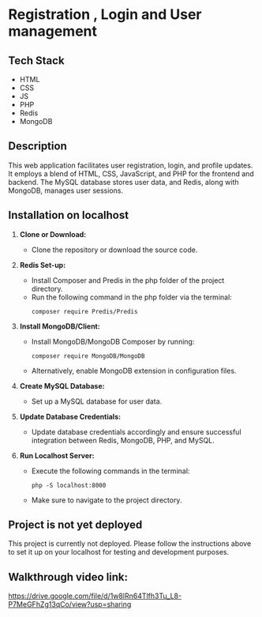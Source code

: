 # Registration , Login and User management 

## Tech Stack

* HTML
* CSS
* JS
* PHP
* Redis
* MongoDB

## Description

This web application facilitates user registration, login, and profile updates. It employs a blend of HTML, CSS, JavaScript, and PHP for the frontend and backend. The MySQL database stores user data, and Redis, along with MongoDB, manages user sessions.

## Installation on localhost

1. **Clone or Download:**
   - Clone the repository or download the source code.

2. **Redis Set-up:**
   - Install Composer and Predis in the php folder of the project directory.
   - Run the following command in the php folder via the terminal:
     ```
     composer require Predis/Predis
     ```

3. **Install MongoDB/Client:**
   - Install MongoDB/MongoDB Composer by running:
     ```
     composer require MongoDB/MongoDB
     ```
   - Alternatively, enable MongoDB extension in configuration files.

4. **Create MySQL Database:**
   - Set up a MySQL database for user data.

5. **Update Database Credentials:**
   - Update database credentials accordingly and ensure successful integration between Redis, MongoDB, PHP, and MySQL.

6. **Run Localhost Server:**
   - Execute the following commands in the terminal:
     ```
     php -S localhost:8000
     ```
   - Make sure to navigate to the project directory.

## Project is not yet deployed

This project is currently not deployed. Please follow the instructions above to set it up on your localhost for testing and development purposes.


## Walkthrough video link:

https://drive.google.com/file/d/1w8lRn64Tlfh3Tu_L8-P7MeGFhZg13qCo/view?usp=sharing
